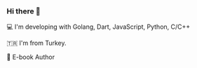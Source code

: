 ### Hi there 👋

:computer: I'm developing with Golang, Dart, JavaScript, Python, C/C++

:tr: I'm from Turkey.

:book: E-book Author

